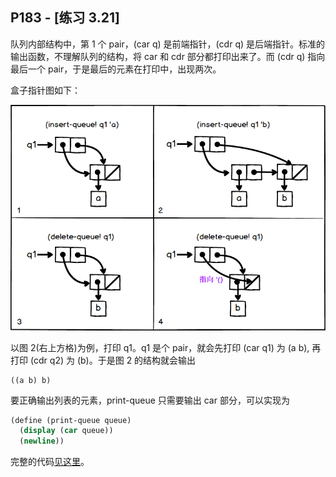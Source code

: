 ## P183 - [练习 3.21]

队列内部结构中，第 1 个 pair，(car q) 是前端指针，(cdr q) 是后端指针。标准的输出函数，不理解队列的结构，将 car 和 cdr 部分都打印出来了。而 (cdr q) 指向最后一个 pair，于是最后的元素在打印中，出现两次。

盒子指针图如下：

<img src="./exercise_3_21.png"/>

以图 2(右上方格)为例，打印 q1。q1 是个 pair，就会先打印 (car q1) 为 (a b), 再打印 (cdr q2) 为 (b)。于是图 2 的结构就会输出

```
((a b) b)
```

要正确输出列表的元素，print-queue 只需要输出 car 部分，可以实现为

``` Scheme
(define (print-queue queue)
  (display (car queue))
  (newline))
```
 
完整的代码[见这里](./queue.scm)。





